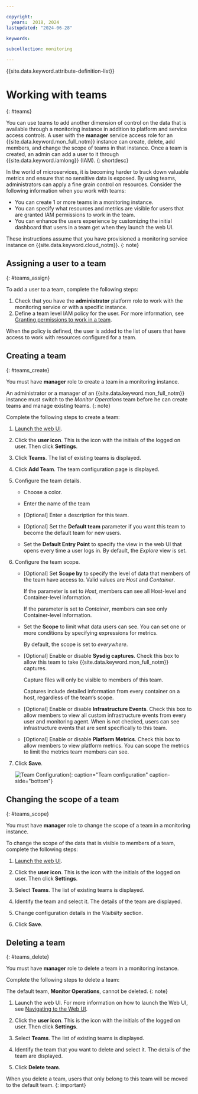 ```yaml
---

copyright:
  years:  2018, 2024
lastupdated: "2024-06-28"

keywords: 

subcollection: monitoring

---
```


{{site.data.keyword.attribute-definition-list}}

# Working with teams
{: #teams}

You can use teams to add another dimension of control on the data that is available through a monitoring instance in addition to platform and service access controls. A user with the **manager** service access role for an {{site.data.keyword.mon_full_notm}} instance can create, delete, add members, and change the scope of teams in that instance. Once a team is created, an admin can add a user to it through {{site.data.keyword.iamlong}} (IAM).
{: shortdesc}

In the world of microservices, it is becoming harder to track down valuable metrics and ensure that no sensitive data is exposed. By using teams, administrators can apply a fine grain control on resources. Consider the following information when you work with teams:
* You can create 1 or more teams in a monitoring instance.
* You can specify what resources and metrics are visible for users that are granted IAM permissions to work in the team.
* You can enhance the users experience by customizing the initial dashboard that users in a team get when they launch the web UI.

These instructions assume that you have provisioned a monitoring service instance on {{site.data.keyword.cloud_notm}}.
{: note}


## Assigning a user to a team
{: #teams_assign}

To add a user to a team, complete the following steps:
1. Check that you have the **administrator** platform role to work with the monitoring service or with a specific instance.
2. Define a team level IAM policy for the user. For more information, see [Granting permissions to work in a team](/docs/monitoring?topic=monitoring-iam_grant_team).

When the policy is defined, the user is added to the list of users that have access to work with resources configured for a team.


## Creating a team
{: #teams_create}

You must have **manager** role to create a team in a monitoring instance.

An administrator or a manager of an {{site.data.keyword.mon_full_notm}} instance must switch to the *Monitor Operations* team before he can create teams and manage existing teams.
{: note}

Complete the following steps to create a team:

1. [Launch the web UI](/docs/monitoring?topic=monitoring-launch#launch).

2. Click the **user icon**.  This is the icon with the initials of the logged on user.  Then click **Settings**.

3. Click **Teams**. The list of existing teams is displayed.

4. Click **Add Team**. The team configuration page is displayed.

5. Configure the team details.

    * Choose a color.

    * Enter the name of the team

    * [Optional] Enter a description for this team.

    * [Optional] Set the **Default team** parameter if you want this team to become the default team for new users.

    * Set the **Default Entry Point** to specify the view in the web UI that opens every time a user logs in. By default, the *Explore* view is set.

6. Configure the team scope.

    * [Optional] Set **Scope by** to specify the level of data that members of the team have access to. Valid values are *Host* and *Container*.

        If the parameter is set to *Host*, members can see all Host-level and Container-level information.

        If the parameter is set to *Container*, members can see only Container-level information.

    * Set the **Scope** to limit what data users can see. You can set one or more conditions by specifying expressions for metrics.

        By default, the scope is set to *everywhere*.

    * [Optional] Enable or disable **Sysdig captures**. Check this box to allow this team to take {{site.data.keyword.mon_full_notm}} captures.

        Capture files will only be visible to members of this team.

        Captures include detailed information from every container on a host, regardless of the team’s scope.

    * [Optional] Enable or disable **Infrastructure Events**. Check this box to allow members to view all custom infrastructure events from every user and monitoring agent. When is not checked, users can see infrastructure events that are sent specifically to this team.

    * [Optional] Enable or disable **Platform Metrics**. Check this box to allow members to view platform metrics.  You can scope the metrics to limit the metrics team members can see.

7. Click **Save**.

    ![Team Configuration](images/team-configuration.png "Team Configuration"){: caption="Team configuration" caption-side="bottom"}

## Changing the scope of a team
{: #teams_scope}

You must have **manager** role to change the scope of a team in a monitoring instance.

To change the scope of the data that is visible to members of a team, complete the following steps:

1. [Launch the web UI](/docs/monitoring?topic=monitoring-launch#launch).

2. Click the **user icon**.  This is the icon with the initials of the logged on user.  Then click **Settings**.

3. Select **Teams**. The list of existing teams is displayed.

4. Identify the team and select it. The details of the team are displayed.

5. Change configuration details in the *Visibility* section.

6. Click **Save**.


## Deleting a team
{: #teams_delete}

You must have **manager** role to delete a team in a monitoring instance.

Complete the following steps to delete a team:

The default team, **Monitor Operations**, cannot be deleted.
{: note}

1. Launch the web UI. For more information on how to launch the Web UI, see [Navigating to the Web UI](/docs/monitoring?topic=monitoring-launch#launch).

2. Click the **user icon**.  This is the icon with the initials of the logged on user.  Then click **Settings**.

3. Select **Teams**. The list of existing teams is displayed.

4. Identify the team that you want to delete and select it. The details of the team are displayed.

5. Click **Delete team**.

When you delete a team, users that only belong to this team will be moved to the default team.
{: important}
